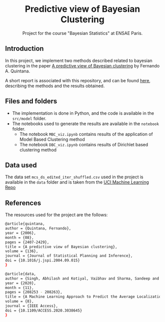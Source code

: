 <h1 align="center">
  Predictive view of Bayesian Clustering
  <br/>
</h1>

<p align="center">Project for the course "Bayesian Statistics" at ENSAE Paris.  <br/> </p>

## Introduction

In this project, we implement two methods described related to bayesian clustering in the paper [A predictive view of Bayesian clustering](https://joshuachan.org/papers/AD_ML.pdf) by Fernando A. Quintana.

A short report is associated with this repository, and can be found [here](), describing the methods and the results obtained.

## Files and folders

* The implementation is done in Python, and the code is available in the `src/model` folder.
* The notebooks used to generate the results are available in the `notebook` folder.
    - The notebook `MBC_viz.ipynb` contains results of the application of Model Based Clustering method
    - The notebook `DBC_viz.ipynb` contains results of Dirichlet based clustering method

## Data used

The data set `mcs_ds_edited_iter_shuffled.csv` used in the project is available in the `data` folder and is taken from the [UCI  Machine Learning Repo](https://archive.ics.uci.edu/ml/datasets/Average+Localization+Error+%28ALE%29+in+sensor+node+localization+process+in+WSNs#)

## References

The resources used for the project are the follows: 
```bash
@article{quintana,
author = {Quintana, Fernando},
year = {2006},
month = {08},
pages = {2407-2429},
title = {A predictive view of Bayesian clustering},
volume = {136},
journal = {Journal of Statistical Planning and Inference},
doi = {10.1016/j.jspi.2004.09.015}
}
```

```bash
@article{data,
author = {Singh, Abhilash and Kotiyal, Vaibhav and Sharma, Sandeep and Nagar, Jaiprakash and Lee, Cheng-Chi},
year = {2020},
month = {11},
pages = {208253 - 208263},
title = {A Machine Learning Approach to Predict the Average Localization Error With Applications to Wireless Sensor Networks},
volume = {8},
journal = {IEEE Access},
doi = {10.1109/ACCESS.2020.3038645}
}
```